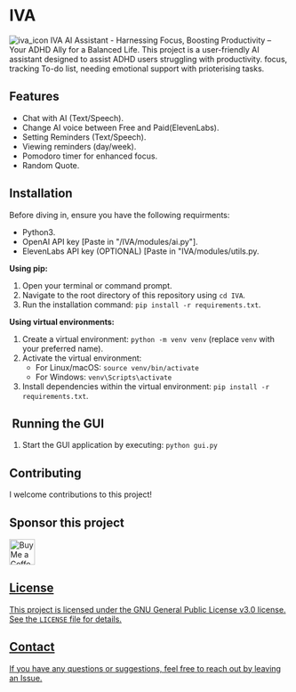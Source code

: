 #  IVA

![iva_icon]([https://github.com/tograh/testrepository/3DTest.png](https://github.com/omarwastaken/IVA/blob/69c34d125d3ad2f8f087962334bc102c0ed590c6/assets/iva_icon.png)) IVA AI Assistant - Harnessing Focus, Boosting Productivity – Your ADHD Ally for a Balanced Life.
This project is a user-friendly AI assistant designed to assist ADHD users struggling with productivity. focus, tracking To-do list, needing emotional support with prioterising tasks.

##  Features

- Chat with AI (Text/Speech).
- Change AI voice between Free and Paid(ElevenLabs).
- Setting Reminders (Text/Speech).
- Viewing reminders (day/week).
- Pomodoro timer for enhanced focus.
- Random Quote.

##  Installation

Before diving in, ensure you have the following requirments:

* Python3.
* OpenAI API key [Paste in "/IVA/modules/ai.py"].
* ElevenLabs API key (OPTIONAL) [Paste in "IVA/modules/utils.py.

**Using pip:**

1. Open your terminal or command prompt.
2. Navigate to the root directory of this repository using `cd IVA`.
3. Run the installation command: `pip install -r requirements.txt`.

**Using virtual environments:**

1. Create a virtual environment: `python -m venv venv` (replace `venv` with your preferred name).
2. Activate the virtual environment:
   * For Linux/macOS: `source venv/bin/activate`
   * For Windows: `venv\Scripts\activate`
3. Install dependencies within the virtual environment: `pip install -r requirements.txt`.

## ️ Running the GUI

1. Start the GUI application by executing: `python gui.py`

##   Contributing

I welcome contributions to this project!

##   Sponsor this project
<a href='https://ko-fi.com/skight' target='_blank'><img height='35' style='border:0px;height:46px;' src='https://az743702.vo.msecnd.net/cdn/kofi3.png?v=0' border='0' alt='Buy Me a Coffee at ko-fi.com' />

##  License

This project is licensed under the GNU General Public License v3.0 license. See the `LICENSE` file for details.

##  Contact

If you have any questions or suggestions, feel free to reach out by leaving an Issue.

